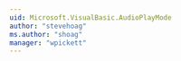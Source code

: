 ```yaml
---
uid: Microsoft.VisualBasic.AudioPlayMode
author: "stevehoag"
ms.author: "shoag"
manager: "wpickett"
---
```

